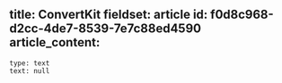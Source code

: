 title: ConvertKit
fieldset: article
id: f0d8c968-d2cc-4de7-8539-7e7c88ed4590
article_content:
  -
    type: text
    text: null
